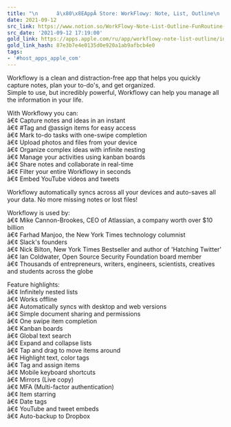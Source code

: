 ```yaml
---
title: "\n      â\x80\x8EAppÂ Store: WorkFlowy: Note, List, Outline\n    "
date: 2021-09-12
src_link: https://www.notion.so/WorkFlowy-Note-List-Outline-FunRoutine-INC-f26bcaf6e4244fad8c5b8ce1591995fe
src_date: '2021-09-12 17:19:00'
gold_link: https://apps.apple.com/ru/app/workflowy-note-list-outline/id551139514
gold_link_hash: 87e3b7e4e0135d0e920a1ab9afbcb4e0
tags:
- '#host_apps_apple_com'
---
```


Workflowy is a clean and distraction-free app that helps you quickly capture notes, plan your to-do's, and get organized.  
Simple to use, but incredibly powerful, Workflowy can help you manage all the information in your life.  
  
With Workflowy you can:  
â€¢ Capture notes and ideas in an instant  
â€¢ #Tag and @assign items for easy access  
â€¢ Mark to-do tasks with one-swipe completion  
â€¢ Upload photos and files from your device  
â€¢ Organize complex ideas with infinite nesting  
â€¢ Manage your activities using kanban boards  
â€¢ Share notes and collaborate in real-time  
â€¢ Filter your entire Workflowy in seconds  
â€¢ Embed YouTube videos and tweets  
  
Workflowy automatically syncs across all your devices and auto-saves all your data. No more missing notes or lost files!  
  
Workflowy is used by:  
â€¢ Mike Cannon-Brookes, CEO of Atlassian, a company worth over $10 billion  
â€¢ Farhad Manjoo, the New York Times technology columnist  
â€¢ Slack's founders  
â€¢ Nick Bilton, New York Times Bestseller and author of 'Hatching Twitter'  
â€¢ Ian Coldwater, Open Source Security Foundation board member  
â€¢ Thousands of entrepreneurs, writers, engineers, scientists, creatives and students across the globe  
  
Feature highlights:  
â€¢ Infinitely nested lists  
â€¢ Works offline  
â€¢ Automatically syncs with desktop and web versions  
â€¢ Simple document sharing and permissions  
â€¢ One swipe item completion  
â€¢ Kanban boards  
â€¢ Global text search  
â€¢ Expand and collapse lists  
â€¢ Tap and drag to move items around  
â€¢ Highlight text, color tags  
â€¢ Tag and assign items  
â€¢ Mobile keyboard shortcuts  
â€¢ Mirrors (Live copy)  
â€¢ MFA (Multi-factor authentication)  
â€¢ Item starring  
â€¢ Date tags  
â€¢ YouTube and tweet embeds  
â€¢ Auto-backup to Dropbox